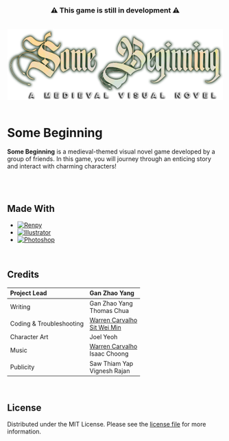 <!-- 
Template: https://github.com/othneildrew/Best-README-Template 
Shields: https://shields.io/
Icons: https://simpleicons.org/
-->

<div align="center">
  <h3>
    ⚠️ This game is still in development ⚠️
  </h3>
  </br>
  <img src="game/images/logo.png" width="812">
</div>

</br>


# Some Beginning

**Some Beginning** is a medieval-themed visual novel game developed by a group of friends. In this game, you will journey through an enticing story and interact with charming characters!

</br></br>



<!-- MADE WITH -->
## Made With

- [![Renpy][Renpy]][Renpy-url]
- [![Illustrator][Illustrator]][Illustrator-url]
- [![Photoshop][Photoshop]][Photoshop-url]

</br>



<!-- CREDITS -->
## Credits

| Project Lead              | Gan Zhao Yang |
|:--------------------------|:--------------|
| Writing                   | Gan Zhao Yang </br> Thomas Chua |
| Coding & Troubleshooting  | [Warren Carvalho](https://github.com/Freezanator/) </br> [Sit Wei Min](https://github.com/2gblue/) |
| Character Art             | Joel Yeoh |
| Music                     | [Warren Carvalho](https://github.com/Freezanator/) </br> Isaac Choong |
| Publicity                 | Saw Thiam Yap </br> Vignesh Rajan |

</br>



<!-- LICENSE -->
## License

Distributed under the MIT License. Please see the [license file](https://github.com/Freezanator/SomeBeginning/blob/main/LICENSE.txt) for more information.



<!-- MARKDOWN LINKS & IMAGES -->
<!-- https://www.markdownguide.org/basic-syntax/#reference-style-links -->
[contributors-shield]: https://img.shields.io/github/contributors/github_username/repo_name.svg?style=for-the-badge
[contributors-url]: https://github.com/Freezanator/SomeBeginning/graphs/contributors
[stars-shield]: https://img.shields.io/github/stars/github_username/repo_name.svg?style=for-the-badge
[stars-url]: https://github.com/Freezanator/SomeBeginning/stargazers
[license-shield]: https://img.shields.io/github/license/github_username/repo_name.svg?style=for-the-badge
[license-url]: https://github.com/Freezanator/SomeBeginning/blob/main/LICENSE.txt
[Renpy]: https://img.shields.io/badge/Ren'py-FF7F7F?style=for-the-badge&logo=renpy&logoColor=white
[Renpy-url]: https://www.renpy.org/
[Illustrator]: https://img.shields.io/badge/Illustrator-FF9A00?style=for-the-badge&logo=adobeillustrator&logoColor=white
[Illustrator-url]: https://www.adobe.com/products/illustrator.html
[Photoshop]: https://img.shields.io/badge/Photoshop-31A8FF?style=for-the-badge&logo=adobephotoshop&logoColor=white
[Photoshop-url]: https://www.adobe.com/products/photoshop.html
